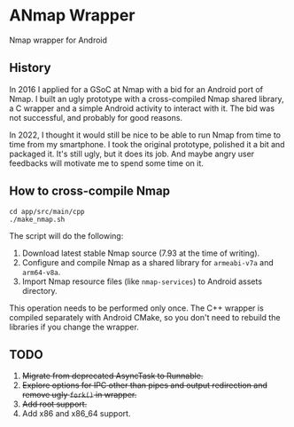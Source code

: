 # ANmap Wrapper
Nmap wrapper for Android

## History
In 2016 I applied for a GSoC at Nmap with a bid for an Android port of Nmap. I built an ugly prototype with a cross-compiled Nmap shared library,
a C wrapper and a simple Android activity to interact with it. The bid was not successful, and probably for good reasons.

In 2022, I thought it would still be nice to be able to run Nmap from time to time from my smartphone. I took the original prototype, polished
it a bit and packaged it. It's still ugly, but it does its job. And maybe angry user feedbacks will motivate me to spend some time on it.

## How to cross-compile Nmap

```
cd app/src/main/cpp
./make_nmap.sh
```

The script will do the following:

1) Download latest stable Nmap source (7.93 at the time of writing).
2) Configure and compile Nmap as a shared library for `armeabi-v7a` and `arm64-v8a`.
3) Import Nmap resource files (like `nmap-services`) to Android assets directory.

This operation needs to be performed only once. The C++ wrapper is compiled separately with Android CMake, so you don't need to rebuild the libraries
if you change the wrapper.

## TODO

1) ~~Migrate from deprecated AsyncTask to Runnable.~~
2) ~~Explore options for IPC other than pipes and output redirection and remove ugly `fork()` in wrapper.~~
3) ~~Add root support.~~
4) Add x86 and x86_64 support.
